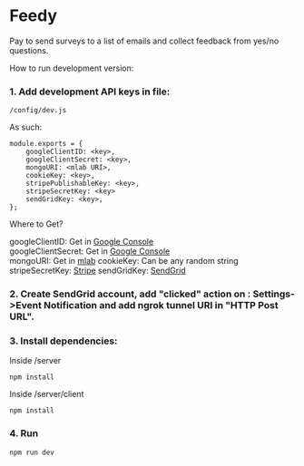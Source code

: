 # Feedy

Pay to send surveys to a list of emails and collect feedback from yes/no questions. 

How to run development version: 

### 1. Add development API keys in file:

```
/config/dev.js
```
As such: 

```
module.exports = {
    googleClientID: <key>,
    googleClientSecret: <key>,
    mongoURI: <mlab URI>,
    cookieKey: <key>,
    stripePublishableKey: <key>,
    stripeSecretKey: <key>
    sendGridKey: <key>,
};
```

Where to Get?

googleClientID: Get in [Google Console](http://console.developers.google.com)\
googleClientSecret: Get in [Google Console](http://console.developers.google.com)\
mongoURI: Get in [mlab](https://mlab.com)
cookieKey: Can be any random string
stripeSecretKey: [Stripe](https://stripe.com/docs/keys)
sendGridKey: [SendGrid](https://sendgrid.com)

### 2. Create SendGrid account, add "clicked" action on : Settings->Event Notification and add ngrok tunnel URI in "HTTP Post URL".


### 3. Install dependencies:

Inside /server

```
npm install
```
Inside /server/client

```
npm install
```

### 4. Run 

```
npm run dev
```

